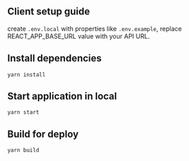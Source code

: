 ## Client setup guide

create `.env.local` with properties like `.env.example`, replace REACT_APP_BASE_URL value with your API URL.

## Install dependencies
```
yarn install
```
## Start application in local
```
yarn start
```

## Build for deploy
```
yarn build
```